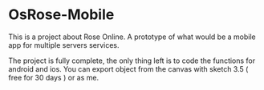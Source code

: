 # OsRose-Mobile

This is a project about Rose Online.
A prototype of what would be a mobile app for multiple servers services.

The project is fully complete, the only thing left is to code the functions for android and ios.
You can export object from the canvas with sketch 3.5 ( free for 30 days ) or as me.
